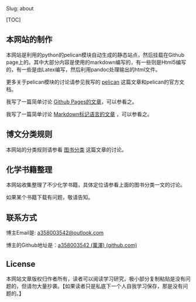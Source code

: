 Slug: about



[TOC]

## 本网站的制作

本网站是利用的python的pelican模块自动生成的静态站点，然后挂载在Github page上的。其中大部分内容是使用的markdown编写的，有一些则是Html5编写的，有一些是由Latex编写，然后利用pandoc处理输出的html文件。

更多关于pelican模块的讨论请参见我写的 [pelican](/articles/pelican.html) 这篇文章和pelican的官方文档。

我写了一篇简单讨论 [Github Pages的文章](/articles/github_pages.html)，可以参看之。

我写了一篇简单讨论 [Markdown标记语言的文章](/articles/markdown.html) ，可以参看之。



## 博文分类规则

本网站的分类规则请参看 [图书分类](/articles/classification.html) 这篇文章的讨论。



## 化学书籍整理

本网站收集整理了不少化学书籍，具体定位请参看上面的图书分类一文的讨论。

如果某个书籍下载有问题，敬请告知。



## 联系方式

博主Email是: [a358003542@outlook.com](mailto:a358003542@outlook.com) 

博主的Github地址是：[a358003542 (萬澤) (github.com)](https://github.com/a358003542)

## License

本网站文章版权归作者所有，读者可以阅读学习研究，极小部分复制粘贴是没有问题的，但请勿大量抄袭。【如果读者只是私底下一个人自我学习保存，那是没有问题的。】

